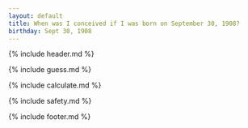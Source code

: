 ```yaml
---
layout: default
title: When was I conceived if I was born on September 30, 1908?
birthday: Sept 30, 1908
---
```


{% include header.md %}

{% include guess.md %}

{% include calculate.md %}

{% include safety.md %}

{% include footer.md %}



